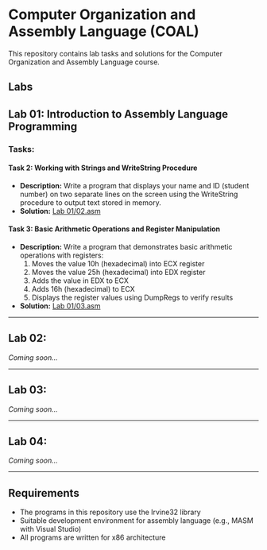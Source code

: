# Computer Organization and Assembly Language (COAL)
This repository contains lab tasks and solutions for the Computer Organization and Assembly Language course.

## Labs

## Lab 01: Introduction to Assembly Language Programming

### Tasks:

#### Task 2: Working with Strings and WriteString Procedure
- **Description:** Write a program that displays your name and ID (student number) on two separate lines on the screen using the WriteString procedure to output text stored in memory.
- **Solution:** [Lab 01/02.asm](./Lab%2001/02.asm)

#### Task 3: Basic Arithmetic Operations and Register Manipulation
- **Description:** Write a program that demonstrates basic arithmetic operations with registers:
  1. Moves the value 10h (hexadecimal) into ECX register
  2. Moves the value 25h (hexadecimal) into EDX register
  3. Adds the value in EDX to ECX
  4. Adds 16h (hexadecimal) to ECX
  5. Displays the register values using DumpRegs to verify results
- **Solution:** [Lab 01/03.asm](./Lab%2001/03.asm)

---

## Lab 02:
*Coming soon...*

---

## Lab 03:
*Coming soon...*

---

## Lab 04:
*Coming soon...*

---

## Requirements
- The programs in this repository use the Irvine32 library
- Suitable development environment for assembly language (e.g., MASM with Visual Studio)
- All programs are written for x86 architecture
